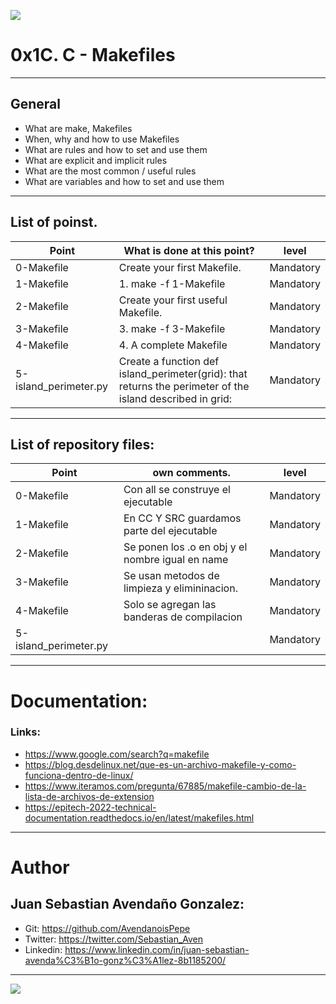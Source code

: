 ![](https://i.ytimg.com/vi/_r7i5X0rXJk/maxresdefault.jpg)

# 0x1C. C - Makefiles

------------

## General

- What are make, Makefiles
- When, why and how to use Makefiles
- What are rules and how to set and use them
- What are explicit and implicit rules
- What are the most common / useful rules
- What are variables and how to set and use them

------------

## List of poinst.

|  Point | What is done at this point? | level |
| ------------ | ------------ | ------------ |
| 0-Makefile | Create your first Makefile. | Mandatory |
| 1-Makefile | 1. make -f 1-Makefile | Mandatory |
| 2-Makefile | Create your first useful Makefile. | Mandatory |
| 3-Makefile | 3. make -f 3-Makefile | Mandatory |
| 4-Makefile | 4. A complete Makefile | Mandatory |
| 5-island_perimeter.py | Create a function def island_perimeter(grid): that returns the perimeter of the island described in grid: | Mandatory |


------------

## List of repository files:

|  Point | own comments.  | level |
| ------------ | ------------ | ------------ |
| 0-Makefile | Con all se construye el ejecutable | Mandatory |
| 1-Makefile | En CC Y SRC guardamos parte del ejecutable | Mandatory |
| 2-Makefile | Se ponen los .o en obj y el nombre igual en name | Mandatory |
| 3-Makefile | Se usan metodos de limpieza y elimininacion. | Mandatory |
| 4-Makefile | Solo se agregan las banderas de compilacion | Mandatory |
| 5-island_perimeter.py |  | Mandatory |

------------

# Documentation:
### Links:

- https://www.google.com/search?q=makefile
- https://blog.desdelinux.net/que-es-un-archivo-makefile-y-como-funciona-dentro-de-linux/
- https://www.iteramos.com/pregunta/67885/makefile-cambio-de-la-lista-de-archivos-de-extension
- https://epitech-2022-technical-documentation.readthedocs.io/en/latest/makefiles.html

------------

# Author

## Juan Sebastian Avendaño Gonzalez:
- Git: https://github.com/AvendanoisPepe
- Twitter: https://twitter.com/Sebastian_Aven
- Linkedin: https://www.linkedin.com/in/juan-sebastian-avenda%C3%B1o-gonz%C3%A1lez-8b1185200/

------------

![](https://i.imgur.com/HPJ8Qn8.jpg)